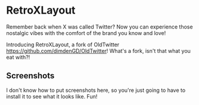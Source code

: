 # RetroXLayout

Remember back when X was called Twitter? Now you can experience those nostalgic vibes with the comfort of the brand you know and love!

Introducing RetroXLayout, a fork of OldTwitter https://github.com/dimdenGD/OldTwitter! What's a fork, isn't that what you eat with?!

## Screenshots
I don't know how to put screenshots here, so you're just going to have to install it to see what it looks like. Fun!